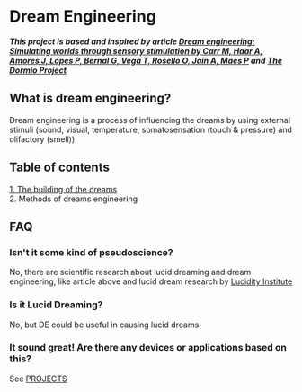 # Dream Engineering
***This project is based  and inspired by article [Dream engineering: Simulating worlds through sensory stimulation by Carr M, Haar A, Amores J, Lopes P, Bernal G, Vega T, Rosello O, Jain A, Maes P](https://www.sciencedirect.com/science/article/pii/S1053810020300325) and [The Dormio Project](https://www.media.mit.edu/projects/sleep-creativity/overview/)***

## What is dream engineering?
Dream engineering is a process of influencing the dreams by using external stimuli (sound, visual, temperature, somatosensation (touch & pressure) and olifactory (smell)) 

## Table of contents
[1. The building of the dreams](DREAMS.md) <br />
2. Methods of dreams engineering



## FAQ
### Isn't it some kind of pseudoscience?
No, there are scientific research about lucid dreaming and dream engineering, like article above and lucid dream research by [Lucidity Institute](http://www.lucidity.com/)

### Is it Lucid Dreaming?
No, but DE could be useful in causing lucid dreams

### It sound great! Are there any devices or applications based on this?
See [PROJECTS](PROJECTS.md)


